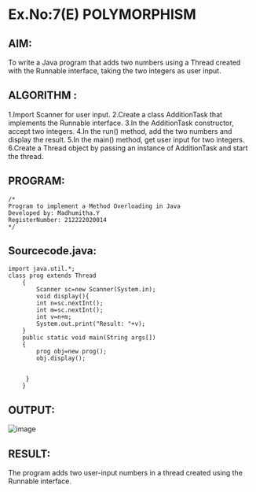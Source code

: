 # Ex.No:7(E)  POLYMORPHISM

## AIM:
To write a Java program that adds two numbers using a Thread created with the Runnable interface, taking the two integers as user input.
## ALGORITHM :
1.Import Scanner for user input.
2.Create a class AdditionTask that implements the Runnable interface.
3.In the AdditionTask constructor, accept two integers.
4.In the run() method, add the two numbers and display the result.
5.In the main() method, get user input for two integers.
6.Create a Thread object by passing an instance of AdditionTask and start the thread.


## PROGRAM:
 ```
/*
Program to implement a Method Overloading in Java
Developed by: Madhumitha.Y
RegisterNumber: 212222020014 
*/
```

## Sourcecode.java:
```
import java.util.*;
class prog extends Thread
    {  
        Scanner sc=new Scanner(System.in);
        void display(){
        int n=sc.nextInt();
        int m=sc.nextInt();
        int v=n+m;
        System.out.print("Result: "+v);
    }
    public static void main(String args[])
    {  
        prog obj=new prog();
        obj.display();
       
     
     }  
    }
```






## OUTPUT:

![image](https://github.com/user-attachments/assets/46a1169c-a90a-48c6-8464-376509978369)


## RESULT:

The program adds two user-input numbers in a thread created using the Runnable interface.


